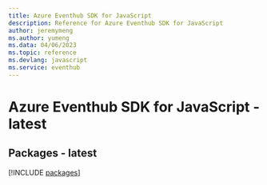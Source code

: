 ```yaml
---
title: Azure Eventhub SDK for JavaScript
description: Reference for Azure Eventhub SDK for JavaScript
author: jeremymeng
ms.author: yumeng
ms.data: 04/06/2023
ms.topic: reference
ms.devlang: javascript
ms.service: eventhub
---
```

# Azure Eventhub SDK for JavaScript - latest
## Packages - latest
[!INCLUDE [packages](eventhub-index.md)]